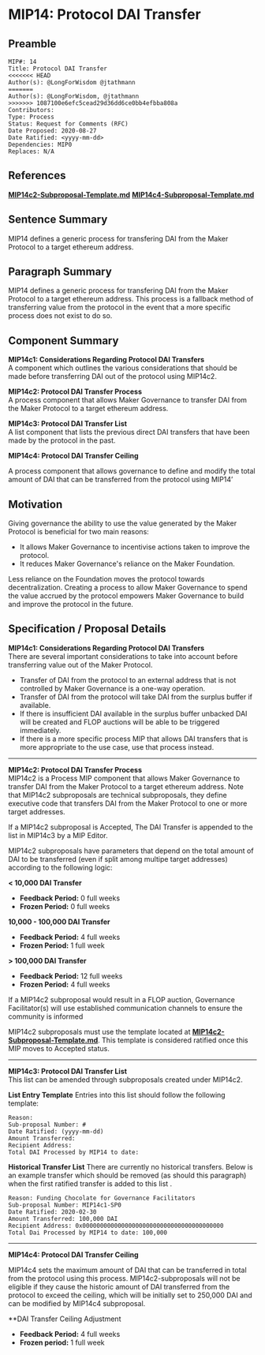 # MIP14: Protocol DAI Transfer

## Preamble
```
MIP#: 14
Title: Protocol DAI Transfer
<<<<<<< HEAD
Author(s): @LongForWisdom @jtathmann
=======
Author(s): @LongForWisdom, @jtathmann
>>>>>>> 1087100e6efc5cead29d36dd6ce0bb4efbba808a
Contributors: 
Type: Process
Status: Request for Comments (RFC)
Date Proposed: 2020-08-27
Date Ratified: <yyyy-mm-dd>
Dependencies: MIP0
Replaces: N/A
```
## References
**[MIP14c2-Subproposal-Template.md](MIP14c2-Subproposal-Template.md)**
**[MIP14c4-Subproposal-Template.md](MIP14c4-Subproposal-Template.md)**

## Sentence Summary

MIP14 defines a generic process for transfering DAI from the Maker Protocol to a target ethereum address.

## Paragraph Summary

MIP14 defines a generic process for transfering DAI from the Maker Protocol to a target ethereum address. This process is a fallback method of transferring value from the protocol in the event that a more specific process does not exist to do so. 

## Component Summary

**MIP14c1: Considerations Regarding Protocol DAI Transfers**  
A component which outlines the various considerations that should be made before transferring DAI out of the protocol using MIP14c2.

**MIP14c2: Protocol DAI Transfer Process**  
A process component that allows Maker Governance to transfer DAI from the Maker Protocol to a target ethereum address.

**MIP14c3: Protocol DAI Transfer List**  
A list component that lists the previous direct DAI transfers that have been made by the protocol in the past.

**MIP14c4: Protocol DAI Transfer Ceiling**

A process component that allows governance to define and modify the total amount of DAI that can be transferred from the protocol using MIP14’

## Motivation

Giving governance the ability to use the value generated by the Maker Protocol is beneficial for two main reasons:
- It allows Maker Governance to incentivise actions taken to improve the protocol.
- It reduces Maker Governance's reliance on the Maker Foundation.

Less reliance on the Foundation moves the protocol towards decentralization. Creating a process to allow Maker Governance to spend the value accrued by the protocol empowers Maker Governance to build and improve the protocol in the future.

## Specification / Proposal Details

**MIP14c1: Considerations Regarding Protocol DAI Transfers**  
There are several important considerations to take into account before transferring value out of the Maker Protocol.
- Transfer of DAI from the protocol to an external address that is not controlled by Maker Governance is a one-way operation.
- Transfer of DAI from the protocol will take DAI from the surplus buffer if available.
- If there is insufficient DAI available in the surplus buffer unbacked DAI will be created and FLOP auctions will be able to be triggered immediately.
- If there is a more specific process MIP that allows DAI transfers that is more appropriate to the use case, use that process instead.

---

**MIP14c2: Protocol DAI Transfer Process**  
MIP14c2 is a Process MIP component that allows Maker Governance to transfer DAI from the Maker Protocol to a target ethereum address. Note that MIP14c2 subproposals are technical subproposals, they define executive code that transfers DAI from the Maker Protocol to one or more target addresses.

If a MIP14c2 subproposal is Accepted, The DAI Transfer is appended to the list in MIP14c3 by a MIP Editor.

MIP14c2 subproposals have parameters that depend on the total amount of DAI to be transferred (even if split among multipe target addresses) according to the following logic:

**< 10,000 DAI Transfer**
- **Feedback Period:** 0 full weeks
- **Frozen Period:** 0 full weeks

**10,000 - 100,000 DAI Transfer**
- **Feedback Period:** 4 full weeks
- **Frozen Period:** 1 full week

**> 100,000 DAI Transfer**
- **Feedback Period:** 12 full weeks
- **Frozen Period:** 4 full weeks

If a MIP14c2 subproposal would result in a FLOP auction, Governance Facilitator(s) will use established communication channels to ensure the community is informed

MIP14c2 subproposals must use the template located at **[MIP14c2-Subproposal-Template.md](MIP14c2-Subproposal-Template.md)**. This template is considered ratified once this MIP moves to Accepted status.

---

**MIP14c3: Protocol DAI Transfer List**  
This list can be amended through subproposals created under MIP14c2.

**List Entry Template**
Entries into this list should follow the following template:
```
Reason:
Sub-proposal Number: #
Date Ratified: (yyyy-mm-dd)
Amount Transferred:
Recipient Address:
Total DAI Processed by MIP14 to date:
```

**Historical Transfer List**
There are currently no historical transfers. Below is an example transfer which should be removed (as should this paragraph) when the first ratified transfer is added to this list .
```
Reason: Funding Chocolate for Governance Facilitators
Sub-proposal Number: MIP14c1-SP0
Date Ratified: 2020-02-30
Amount Transferred: 100,000 DAI
Recipient Address: 0x0000000000000000000000000000000000000000
Total Dai Processed by MIP14 to date: 100,000
```

---

**MIP14c4: Protocol DAI Transfer Ceiling** 

MIP14c4 sets the maximum amount of DAI that can be transferred in total from the protocol using this process.  MIP14c2-subproposals will not be eligible if they cause the historic amount of DAI transferred from the protocol to exceed the ceiling, which will be initially set to 250,000 DAI and can be modified by MIP14c4 subproposal. 

**DAI Transfer Ceiling Adjustment
- **Feedback Period:** 4 full weeks
- **Frozen period:** 1 full week

